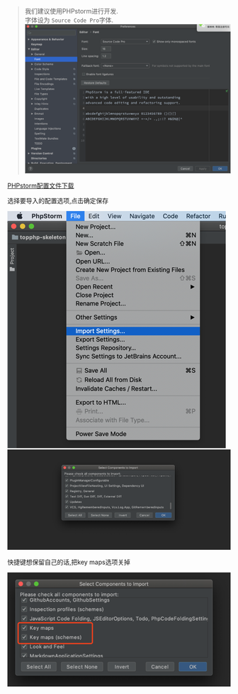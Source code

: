 > 我们建议使用PHPstorm进行开发.  
> 字体设为 `Source Code Pro`字体.  
> ![](/assets/WX20200206-155821@2x.png)

[PHPstorm配置文件下载](/assets/settings.zip)

选择要导入的配置选项,点击确定保存

![](/assets/settings.png)![](/assets/settings2.png)

快捷键想保留自己的话,把key maps选项关掉

![](/assets/settings3.png)

